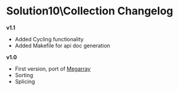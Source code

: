 # Solution10\Collection Changelog

**v1.1**

- Added Cycling functionality
- Added Makefile for api doc generation

**v1.0**

- First version, port of [Megarray](http://github.com/alexgisby/megarray)
- Sorting
- Splicing
